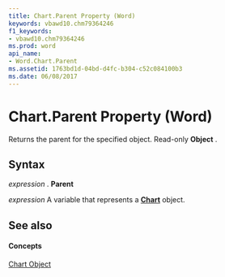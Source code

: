 ```yaml
---
title: Chart.Parent Property (Word)
keywords: vbawd10.chm79364246
f1_keywords:
- vbawd10.chm79364246
ms.prod: word
api_name:
- Word.Chart.Parent
ms.assetid: 1763bd1d-04bd-d4fc-b304-c52c084100b3
ms.date: 06/08/2017
---
```



# Chart.Parent Property (Word)

Returns the parent for the specified object. Read-only  **Object** .


## Syntax

 _expression_ . **Parent**

 _expression_ A variable that represents a **[Chart](Word.Chart.md)** object.


## See also


#### Concepts


[Chart Object](Word.Chart.md)

